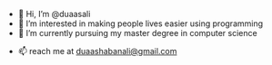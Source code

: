 - 👋 Hi, I’m @duaasali
- 👀 I’m interested in making people lives easier using programming
- 🌱 I’m currently pursuing my master degree in computer science
<!--- 💞️ I’m looking to collaborate on ...--->
- 📫 reach me at duaashabanali@gmail.com

<!---
duaasali/duaasali is a ✨ special ✨ repository because its `README.md` (this file) appears on your GitHub profile.
You can click the Preview link to take a look at your changes.
--->
